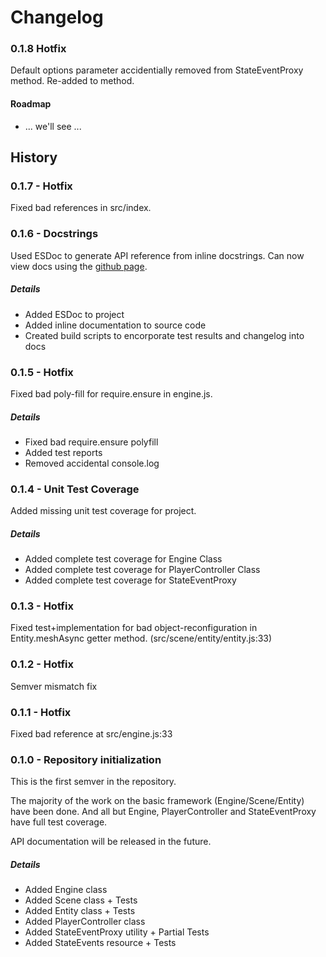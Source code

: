 # Changelog

### 0.1.8 Hotfix

Default options parameter accidentially removed from StateEventProxy method. Re-added
to method.

#### Roadmap
 -  ... we'll see ...

## History

### 0.1.7 - Hotfix

Fixed bad references in src/index.

### 0.1.6 - Docstrings

Used ESDoc to generate API reference from inline docstrings. Can now view docs
using the [github page](https://zimmed.github.io/bavel).

##### Details
 - Added ESDoc to project
 - Added inline documentation to source code
 - Created build scripts to encorporate test results and changelog into docs

### 0.1.5 - Hotfix

Fixed bad poly-fill for require.ensure in engine.js.

##### Details
 - Fixed bad require.ensure polyfill
 - Added test reports
 - Removed accidental console.log

###  0.1.4 - Unit Test Coverage

Added missing unit test coverage for project.

##### Details
 - Added complete test coverage for Engine Class
 - Added complete test coverage for PlayerController Class
 - Added complete test coverage for StateEventProxy

###  0.1.3 - Hotfix

Fixed test+implementation for bad object-reconfiguration in Entity.meshAsync
getter method. (src/scene/entity/entity.js:33)

###  0.1.2 - Hotfix

Semver mismatch fix

###  0.1.1 - Hotfix

Fixed bad reference at src/engine.js:33

###  0.1.0 - Repository initialization

This is the first semver in the repository.

The majority of the work on the basic framework (Engine/Scene/Entity) have
been done. And all but Engine, PlayerController and StateEventProxy have
full test coverage.

API documentation will be released in the future.

##### Details
 - Added Engine class
 - Added Scene class + Tests
 - Added Entity class + Tests
 - Added PlayerController class
 - Added StateEventProxy utility + Partial Tests
 - Added StateEvents resource + Tests

